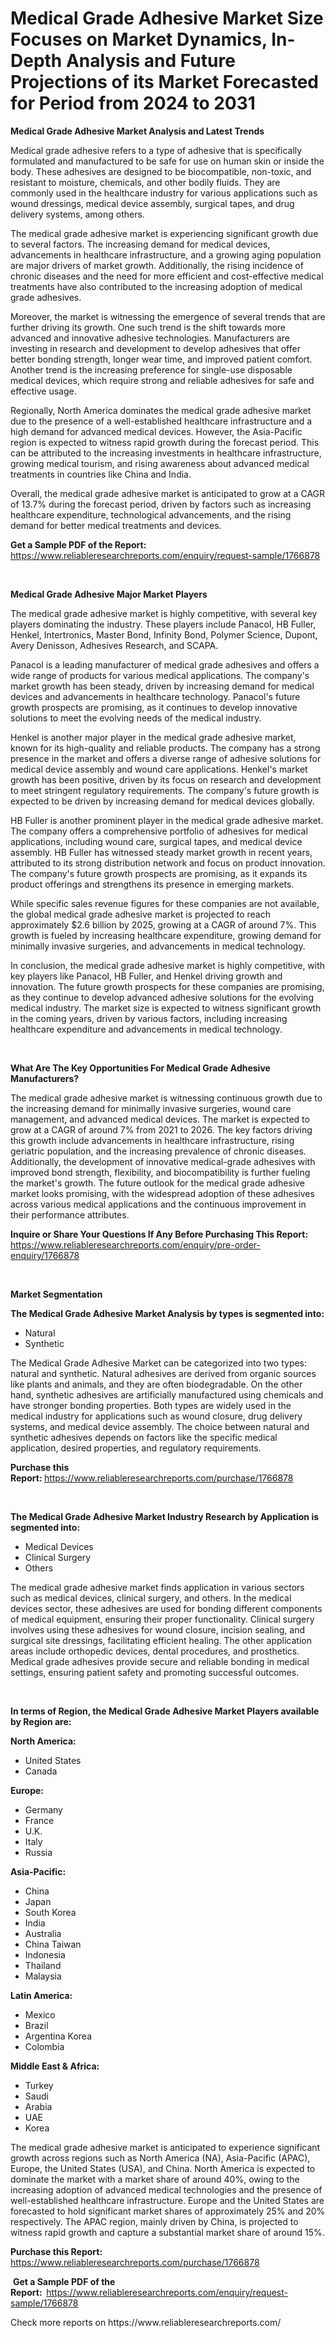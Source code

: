 <p><h1>Medical Grade Adhesive Market Size Focuses on Market Dynamics, In-Depth Analysis and Future Projections of its Market Forecasted for Period from 2024 to 2031</h1></p><p><strong>Medical Grade Adhesive Market Analysis and Latest Trends</strong></p>
<p><p>Medical grade adhesive refers to a type of adhesive that is specifically formulated and manufactured to be safe for use on human skin or inside the body. These adhesives are designed to be biocompatible, non-toxic, and resistant to moisture, chemicals, and other bodily fluids. They are commonly used in the healthcare industry for various applications such as wound dressings, medical device assembly, surgical tapes, and drug delivery systems, among others.</p><p>The medical grade adhesive market is experiencing significant growth due to several factors. The increasing demand for medical devices, advancements in healthcare infrastructure, and a growing aging population are major drivers of market growth. Additionally, the rising incidence of chronic diseases and the need for more efficient and cost-effective medical treatments have also contributed to the increasing adoption of medical grade adhesives.</p><p>Moreover, the market is witnessing the emergence of several trends that are further driving its growth. One such trend is the shift towards more advanced and innovative adhesive technologies. Manufacturers are investing in research and development to develop adhesives that offer better bonding strength, longer wear time, and improved patient comfort. Another trend is the increasing preference for single-use disposable medical devices, which require strong and reliable adhesives for safe and effective usage.</p><p>Regionally, North America dominates the medical grade adhesive market due to the presence of a well-established healthcare infrastructure and a high demand for advanced medical devices. However, the Asia-Pacific region is expected to witness rapid growth during the forecast period. This can be attributed to the increasing investments in healthcare infrastructure, growing medical tourism, and rising awareness about advanced medical treatments in countries like China and India.</p><p>Overall, the medical grade adhesive market is anticipated to grow at a CAGR of 13.7% during the forecast period, driven by factors such as increasing healthcare expenditure, technological advancements, and the rising demand for better medical treatments and devices.</p></p>
<p><strong>Get a Sample PDF of the Report:&nbsp;</strong> <a href="https://www.reliableresearchreports.com/enquiry/request-sample/1766878">https://www.reliableresearchreports.com/enquiry/request-sample/1766878</a></p>
<p>&nbsp;</p>
<p><strong>Medical Grade Adhesive Major Market Players</strong></p>
<p><p>The medical grade adhesive market is highly competitive, with several key players dominating the industry. These players include Panacol, HB Fuller, Henkel, Intertronics, Master Bond, Infinity Bond, Polymer Science, Dupont, Avery Denisson, Adhesives Research, and SCAPA. </p><p>Panacol is a leading manufacturer of medical grade adhesives and offers a wide range of products for various medical applications. The company's market growth has been steady, driven by increasing demand for medical devices and advancements in healthcare technology. Panacol's future growth prospects are promising, as it continues to develop innovative solutions to meet the evolving needs of the medical industry.</p><p>Henkel is another major player in the medical grade adhesive market, known for its high-quality and reliable products. The company has a strong presence in the market and offers a diverse range of adhesive solutions for medical device assembly and wound care applications. Henkel's market growth has been positive, driven by its focus on research and development to meet stringent regulatory requirements. The company's future growth is expected to be driven by increasing demand for medical devices globally.</p><p>HB Fuller is another prominent player in the medical grade adhesive market. The company offers a comprehensive portfolio of adhesives for medical applications, including wound care, surgical tapes, and medical device assembly. HB Fuller has witnessed steady market growth in recent years, attributed to its strong distribution network and focus on product innovation. The company's future growth prospects are promising, as it expands its product offerings and strengthens its presence in emerging markets.</p><p>While specific sales revenue figures for these companies are not available, the global medical grade adhesive market is projected to reach approximately $2.6 billion by 2025, growing at a CAGR of around 7%. This growth is fueled by increasing healthcare expenditure, growing demand for minimally invasive surgeries, and advancements in medical technology.</p><p>In conclusion, the medical grade adhesive market is highly competitive, with key players like Panacol, HB Fuller, and Henkel driving growth and innovation. The future growth prospects for these companies are promising, as they continue to develop advanced adhesive solutions for the evolving medical industry. The market size is expected to witness significant growth in the coming years, driven by various factors, including increasing healthcare expenditure and advancements in medical technology.</p></p>
<p>&nbsp;</p>
<p><strong>What Are The Key Opportunities For Medical Grade Adhesive Manufacturers?</strong></p>
<p><p>The medical grade adhesive market is witnessing continuous growth due to the increasing demand for minimally invasive surgeries, wound care management, and advanced medical devices. The market is expected to grow at a CAGR of around 7% from 2021 to 2026. The key factors driving this growth include advancements in healthcare infrastructure, rising geriatric population, and the increasing prevalence of chronic diseases. Additionally, the development of innovative medical-grade adhesives with improved bond strength, flexibility, and biocompatibility is further fueling the market's growth. The future outlook for the medical grade adhesive market looks promising, with the widespread adoption of these adhesives across various medical applications and the continuous improvement in their performance attributes.</p></p>
<p><strong>Inquire or Share Your Questions If Any Before Purchasing This Report:</strong> <a href="https://www.reliableresearchreports.com/enquiry/pre-order-enquiry/1766878">https://www.reliableresearchreports.com/enquiry/pre-order-enquiry/1766878</a></p>
<p>&nbsp;</p>
<p><strong>Market Segmentation</strong></p>
<p><strong>The Medical Grade Adhesive Market Analysis by types is segmented into:</strong></p>
<p><ul><li>Natural</li><li>Synthetic</li></ul></p>
<p><p>The Medical Grade Adhesive Market can be categorized into two types: natural and synthetic. Natural adhesives are derived from organic sources like plants and animals, and they are often biodegradable. On the other hand, synthetic adhesives are artificially manufactured using chemicals and have stronger bonding properties. Both types are widely used in the medical industry for applications such as wound closure, drug delivery systems, and medical device assembly. The choice between natural and synthetic adhesives depends on factors like the specific medical application, desired properties, and regulatory requirements.</p></p>
<p><strong>Purchase this Report:&nbsp;</strong><a href="https://www.reliableresearchreports.com/purchase/1766878">https://www.reliableresearchreports.com/purchase/1766878</a></p>
<p>&nbsp;</p>
<p><strong>The Medical Grade Adhesive Market Industry Research by Application is segmented into:</strong></p>
<p><ul><li>Medical Devices</li><li>Clinical Surgery</li><li>Others</li></ul></p>
<p><p>The medical grade adhesive market finds application in various sectors such as medical devices, clinical surgery, and others. In the medical devices sector, these adhesives are used for bonding different components of medical equipment, ensuring their proper functionality. Clinical surgery involves using these adhesives for wound closure, incision sealing, and surgical site dressings, facilitating efficient healing. The other application areas include orthopedic devices, dental procedures, and prosthetics. Medical grade adhesives provide secure and reliable bonding in medical settings, ensuring patient safety and promoting successful outcomes.</p></p>
<p>&nbsp;</p>
<p><strong>In terms of Region, the Medical Grade Adhesive Market Players available by Region are:</strong></p>
<p>
    <p> <strong> North America: </strong>
        <ul>
            <li>United States</li>
            <li>Canada</li>
        </ul>
        </p> 
    <p> <strong> Europe: </strong>
        <ul>
            <li>Germany</li>
            <li>France</li>
            <li>U.K.</li>
            <li>Italy</li>
            <li>Russia</li>
        </ul>
        </p> 
    <p> <strong> Asia-Pacific: </strong>
        <ul>
            <li>China</li>
            <li>Japan</li>
            <li>South Korea</li>
            <li>India</li>
            <li>Australia</li>
            <li>China Taiwan</li>
            <li>Indonesia</li>
            <li>Thailand</li>
            <li>Malaysia</li>
        </ul>
        </p> 
    <p> <strong> Latin America: </strong>
        <ul>
            <li>Mexico</li>
            <li>Brazil</li>
            <li>Argentina Korea</li>
            <li>Colombia</li>
        </ul>
        </p> 
    <p> <strong> Middle East & Africa: </strong>
        <ul>
            <li>Turkey</li>
            <li>Saudi</li>
            <li>Arabia</li>
            <li>UAE</li>
            <li>Korea</li>
        </ul>
    </p>
    </p>
<p><p>The medical grade adhesive market is anticipated to experience significant growth across regions such as North America (NA), Asia-Pacific (APAC), Europe, the United States (USA), and China. North America is expected to dominate the market with a market share of around 40%, owing to the increasing adoption of advanced medical technologies and the presence of well-established healthcare infrastructure. Europe and the United States are forecasted to hold significant market shares of approximately 25% and 20% respectively. The APAC region, mainly driven by China, is projected to witness rapid growth and capture a substantial market share of around 15%.</p></p>
<p><strong>Purchase this Report: </strong><a href="https://www.reliableresearchreports.com/purchase/1766878">https://www.reliableresearchreports.com/purchase/1766878</a></p>
<p>&nbsp;<strong>Get a Sample PDF of the Report:&nbsp;&nbsp;</strong><a href="https://www.reliableresearchreports.com/enquiry/request-sample/1766878">https://www.reliableresearchreports.com/enquiry/request-sample/1766878</a></p>
<p><strong></strong></p>
<p>Check more reports on https://www.reliableresearchreports.com/</p>